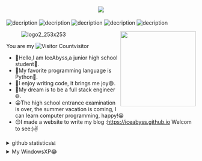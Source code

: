 <h1 align="center"> <a href="https://github.com/ice-abyss"> <img src="https://readme-typing-svg.herokuapp.com/?lines=print(%22Hello%2C%20World!%22);IceAbyss&center=true&size=27"> </a> </h1>



![decription](https://img.shields.io/badge/IceAbyss-Python-blue)
![decription](https://img.shields.io/badge/IceAbyss-Github-orange)
![decription](https://img.shields.io/badge/IceAbyss-Linux-lightgrey)
![decription](https://img.shields.io/badge/IceAbyss-AutoIt-blue)
![decription](https://img.shields.io/badge/IceAbyss-Web-red)  


<img align='right' src='https://user-images.githubusercontent.com/5713670/87202985-820dcb80-c2b6-11ea-9f56-7ec461c497c3.gif' width='200"'>


<figure class ="half">
 
  ![logo2_253x253](https://cdn.staticaly.com/gh/Ice-Abyss/Img-Repository@master/20220709/logo2_253x253.306gq4zoyls0.webp)
  <!--![web](https://cdn.staticaly.com/gh/Ice-Abyss/Img-Repository@master/20220717/web.tunhlj6uqr4.webp)-->
 
 </figure>
 
 
 
 

You are my ![Visitor Count](https://profile-counter.glitch.me/ice-abyss/count.svg)visitor
* :wave:Hello,I am IceAbyss,a junior high school student:school:.
* :book:My favorite programming language is Python:snake:.
* :pencil:I enjoy writing code, it brings me joy:smile:.
* :bust_in_silhouette:My dream is to be a full stack engineer:globe_with_meridians:.
* 😀The high school entrance examination is over, the summer vacation is coming, I can learn computer programming, happy!😀
* 😊I made a website to write my blog :https://iceabyss.github.io Welcom to see:)✌








<details>
<summary>github statistics📊</summary>
<pre><code>

<figure class ="half">

  ![Most Used Languages](https://github-readme-stats.vercel.app/api/top-langs/?username=Ice-Abyss&theme=dark&layout=compact)
  ![Github Stats](https://github-readme-stats.vercel.app/api?username=Ice-Abyss&show_icons=true&theme=dark&count_private=true)
 
  
</figure>

</code></pre>
</details>


<details>
<summary>My WindowsXP😂</summary>
<pre><code>

 ![xp](https://cdn.staticaly.com/gh/Ice-Abyss/Img-Repository@master/20220709/xp.6hkjori0wts0.gif)

</code></pre>
</details>

<!--<div align="center"> <img src="https://github-readme-stats.vercel.app/api/top-langs/?username=Ice-Abyss&hide_title=true&hide_border=true&layout=compact&langs_count=6&text_color=000&icon_color=fff&bg_color=0,52fa5a,4dfcff,c64dff&theme=graywhite" />


<div align="center"> <img height="137px" src="https://github-readme-stats.vercel.app/api?username=Ice-Abyss&hide_title=true&hide_border=true&show_icons=trueline_height=21&text_color=000&icon_color=000&bg_color=0,ea6161,ffc64d,fffc4d,52fa5a&theme=graywhite" />


<div align="center"> <img src="https://activity-graph.herokuapp.com/graph?username=Ice-Abyss&theme=xcode" /> </div>

<div align="center"> <img src="https://metrics.lecoq.io/Ice-Abyss?template=classic&config.timezone=Asia%2FShanghai"> </div>



<figure class ="half">

  ![Github Stats](https://github-readme-stats.vercel.app/api?username=Ice-Abyss&show_icons=true&theme=dark&count_private=true)
  ![Most Used Languages](https://github-readme-stats.vercel.app/api/top-langs/?username=Ice-Abyss&theme=dark&layout=compact)
  
</figure>-->




